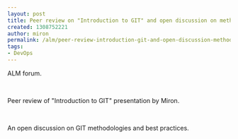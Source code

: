 ```yaml
---
layout: post
title: Peer review on "Introduction to GIT" and open discussion on methodologies
created: 1308752221
author: miron
permalink: /alm/peer-review-introduction-git-and-open-discussion-methodologies
tags:
- DevOps
---
```

<p>ALM forum.</p>
<p>&nbsp;</p>
<p>Peer review of &quot;Introduction to GIT&quot; presentation by Miron.</p>
<p>&nbsp;</p>
<p>An open discussion on GIT methodologies and best practices.</p>
